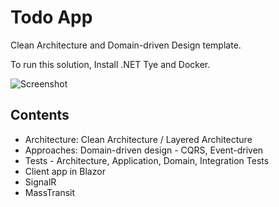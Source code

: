 # Todo App

Clean Architecture and Domain-driven Design template.

To run this solution, Install .NET Tye and Docker.

![Screenshot](/images/screenshot.png)

## Contents

* Architecture: Clean Architecture / Layered Architecture 
* Approaches: Domain-driven design - CQRS, Event-driven
* Tests - Architecture, Application, Domain, Integration Tests
* Client app in Blazor
* SignalR
* MassTransit